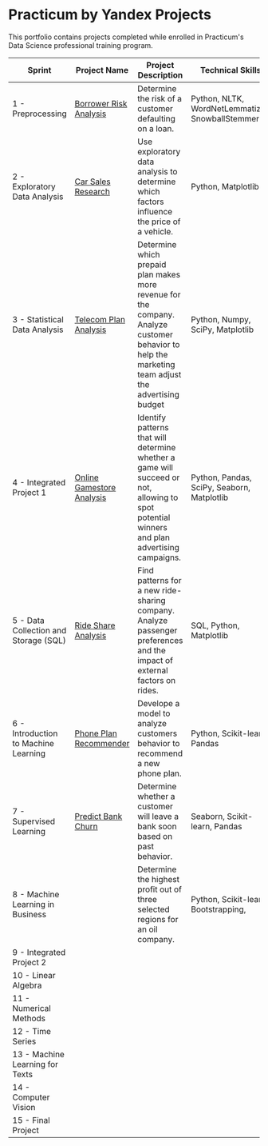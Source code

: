 # Practicum by Yandex Projects
  This portfolio contains projects completed while enrolled in Practicum's Data Science professional training program.

| Sprint      | Project Name        | Project Description    | Technical Skills        |
|-------------|---------------------|------------------------|-------------------------|
| 1 - Preprocessing | [Borrower Risk Analysis](https://github.com/AlexisDoxey/Data-Science-Portfolio/blob/main/Car%20Sales%20Research/Car%20Sales%20Research.ipynb) | Determine the risk of a customer defaulting on a loan. | Python, NLTK, WordNetLemmatizer, SnowballStemmer|
| 2 - Exploratory Data Analysis | [Car Sales Research](https://github.com/AlexisDoxey/Data-Science-Portfolio/blob/main/Car%20Sales%20Research/Car%20Sales%20Research.ipynb) | Use exploratory data analysis to determine which factors influence the price of a vehicle. | Python, Matplotlib |
| 3 - Statistical Data Analysis | [Telecom Plan Analysis](https://github.com/AlexisDoxey/Data-Science-Portfolio/blob/main/Telecom%20Plan%20Analysis/Telecom%20Plan%20Analysis.ipynb) | Determine which prepaid plan makes more revenue for the company. Analyze customer behavior to help the marketing team adjust the advertising budget | Python, Numpy, SciPy, Matplotlib |
| 4 - Integrated Project 1 | [Online Gamestore Analysis](https://github.com/AlexisDoxey/Data-Science-Portfolio/blob/main/Online%20Gamestore%20Analysis/Online%20Gamestore%20Analysis.ipynb) | Identify patterns that will determine whether a game will succeed or not, allowing to spot potential winners and plan advertising campaigns. | Python, Pandas, SciPy, Seaborn, Matplotlib |
| 5 - Data Collection and Storage (SQL) | [Ride Share Analysis](https://github.com/AlexisDoxey/Data-Science-Portfolio/blob/main/Ride%20Share%20Analysis/Ride%20Share%20Analysis.ipynb) | Find patterns for a new ride-sharing company. Analyze passenger preferences and the impact of external factors on rides. | SQL, Python, Matplotlib |
| 6 - Introduction to Machine Learning | [Phone Plan Recommender](https://github.com/AlexisDoxey/Data-Science-Portfolio/blob/main/Phone%20Plan%20Recommender/Phone%20Plan%20Recommender.ipynb) | Develope a model to analyze customers behavior to recommend a new phone plan. | Python, Scikit-learn, Pandas
| 7 - Supervised Learning | [Predict Bank Churn](https://github.com/AlexisDoxey/Data-Science-Portfolio/blob/main/Predict%20Bank%20Churn/Predict%20Bank%20Churn.ipynb) | Determine whether a customer will leave a bank soon based on past behavior. | Seaborn, Scikit-learn, Pandas |
| 8 - Machine Learning in Business |  | Determine the highest profit out of three selected regions for an oil company. | Python, Scikit-learn, Bootstrapping,
| 9 - Integrated Project 2 |
| 10 - Linear Algebra |
| 11 - Numerical Methods |
| 12 - Time Series |
| 13 - Machine Learning for Texts |
| 14 - Computer Vision |
| 15 - Final Project | 






 
